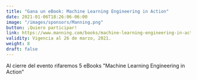 ```yaml
---
title: "Gana un eBook: Machine Learning Engineering in Action"
date: 2021-01-06T18:26:06-06:00
image: "/images/sponsors/Manning.png"
button: ¡Quiero participar!
link: https://www.manning.com/books/machine-learning-engineering-in-action
validity: Vigencia al 26 de marzo, 2021.
weight: 8
draft: false
---
```


Al cierre del evento rifaremos 5 eBooks "Machine Learning Engineering in Action"